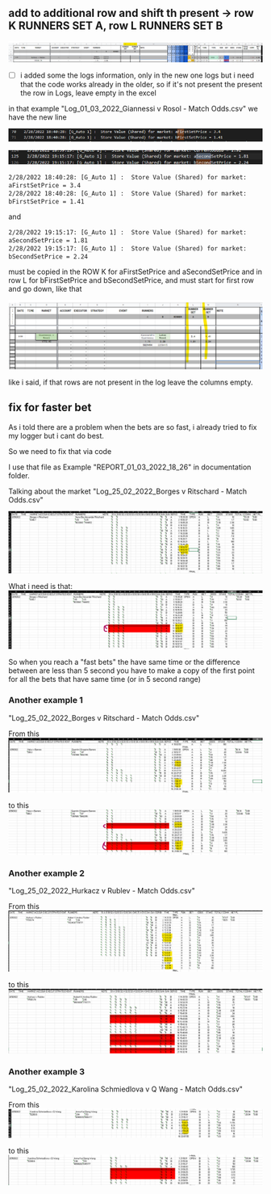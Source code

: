 ## add to additional row and shift th present -> row K RUNNERS SET A, row L RUNNERS SET B

![add new rows](./images/3/1.png?raw=true "add new row")

- [ ] i added some the logs information, only in the new one logs but i need that the code works already in the older, so if it's not present the present the row in Logs, leave empty in the excel

in that example "Log_01_03_2022_Giannessi v Rosol - Match Odds.csv" we have the new line 

![new data1](./images/3/2.png?raw=true "new data1")

![new data2](./images/3/3.png?raw=true "new data2")



```csv
2/28/2022 18:40:28: [G_Auto 1] :  Store Value (Shared) for market: aFirstSetPrice = 3.4
2/28/2022 18:40:28: [G_Auto 1] :  Store Value (Shared) for market: bFirstSetPrice = 1.41
```

and 


```csv
2/28/2022 19:15:17: [G_Auto 1] :  Store Value (Shared) for market: aSecondSetPrice = 1.81
2/28/2022 19:15:17: [G_Auto 1] :  Store Value (Shared) for market: bSecondSetPrice = 2.24
```

must be copied in the ROW K for aFirstSetPrice and aSecondSetPrice
and in row L for bFirstSetPrice and bSecondSetPrice, and must start for first row and go down, like that

![new data3](./images/3/4.png?raw=true "new data3")

like i said, if that rows are not present in the log leave the columns empty.


## fix for faster bet
As i told there are a problem when the bets are so fast, i already tried to fix my logger but i cant do best.

So we need to fix that via code

I use that file as Example "REPORT_01_03_2022_18_26" in documentation folder.

Talking about the market "Log_25_02_2022_Borges v Ritschard - Match Odds.csv" 

![faster](./images/3/5.png?raw=true "faster")

What i need is that:
![faster2](./images/3/6.png?raw=true "faster2")

So when you reach a "fast bets" the have same time or the difference between are less than 5 second you have to make a copy of the first point for all the bets that have same time (or in 5 second range)


### Another example 1

"Log_25_02_2022_Borges v Ritschard - Match Odds.csv"

From this
![faster3](./images/3/7.png?raw=true "faster3")


to this
![faster4](./images/3/8.png?raw=true "faster4")


### Another example 2

"Log_25_02_2022_Hurkacz v Rublev - Match Odds.csv"

From this
![faster5](./images/3/9.png?raw=true "faster5")


to this
![faster6](./images/3/10.png?raw=true "faster6")

### Another example 3

"Log_25_02_2022_Karolina Schmiedlova v Q Wang - Match Odds.csv"

From this
![faster7](./images/3/11.png?raw=true "faster7")


to this
![faster8](./images/3/12.png?raw=true "faster8")

